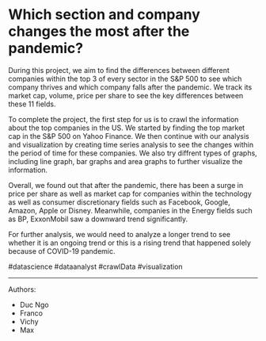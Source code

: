 # Which section and company changes the most after the pandemic?

During this project, we aim to find the differences between different companies within the top 3 of every sector in the S&P 500 to see which company thrives and which company falls after the pandemic. We track its market cap, volume, price per share to see the key differences between these 11 fields. 

To complete the project, the first step for us is to crawl the information about the top companies in the US. We started by finding the top market cap in the S&P 500 on Yahoo Finance. We then continue with our analysis and visualization by creating time series analysis to see the changes within the period of time for these companies. We also try diffrent types of graphs, including line graph, bar graphs and area graphs to further visualize the information. 

Overall, we found out that after the pandemic, there has been a surge in price per share as well as market cap for companies within the technology as well as consumer discretionary fields such as Facebook, Google, Amazon, Apple or Disney. Meanwhile, companies in the Energy fields such as BP, ExxonMobil saw a downward trend significantly. 

For further analysis, we would need to analyze a longer trend to see whether it is an ongoing trend or this is a rising trend that happened solely because of COVID-19 pandemic. 

#datascience #dataanalyst #crawlData #visualization

---
Authors: 
- Duc Ngo
- Franco
- Vichy
- Max

